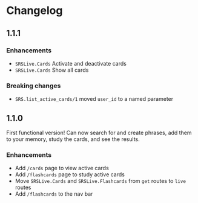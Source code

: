 # Changelog

## 1.1.1

### Enhancements
  - `SRSLive.Cards` Activate and deactivate cards
  - `SRSLive.Cards` Show all cards

### Breaking changes
  - `SRS.list_active_cards/1` moved `user_id` to a named parameter

## 1.1.0

First functional version! Can now search for and create phrases, add them to your memory, study the cards, and see the results.

### Enhancements
  - Add `/cards` page to view active cards
  - Add `/flashcards` page to study active cards
  - Move `SRSLive.Cards` and `SRSLive.Flashcards` from `get` routes to `live` routes
  - Add `/flashcards` to the nav bar
